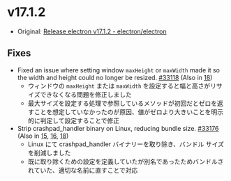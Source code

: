 # v17.1.2

- Original: [Release electron v17.1.2 - electron/electron](https://github.com/electron/electron/releases/tag/v17.1.2)

## Fixes

- Fixed an issue where setting window `maxHeight` or `maxWidth` made it so the width and height could no longer be resized. [#33118](https://github.com/electron/electron/pull/33118) (Also in [18](https://github.com/electron/electron/pull/33119))
  - ウィンドウの `maxHeight` または `maxWidth` を設定すると幅と高さがリサイズできなくなる問題を修正しました
  - 最大サイズを設定する処理で参照しているメソッドが初回だとゼロを返すことを想定していなかったのが原因、値がゼロより大きいことを明示的に判定して設定することで修正
- Strip crashpad_handler binary on Linux, reducing bundle size. [#33176](https://github.com/electron/electron/pull/33176) (Also in [15](https://github.com/electron/electron/pull/33173), [16](https://github.com/electron/electron/pull/33174), [18](https://github.com/electron/electron/pull/33175))
  - Linux にて crashpad_handler バイナリーを取り除き、バンドル サイズを削減しました
  - 既に取り除くための設定を定義していたが別名であったためバンドルされていた、適切な名前に直すことで対応

